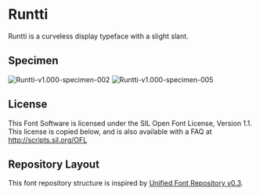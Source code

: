 # Runtti

Runtti is a curveless display typeface with a slight slant.

## Specimen

![Runtti-v1.000-specimen-002](https://github.com/juusohai/Runtti/master/documentation/images/Runtti-v1.000-specimen002.png)
![Runtti-v1.000-specimen-005](https://github.com/juusohai/Runtti/master/documentation/images/Runtti-v1.000-specimen005.png)

## License

This Font Software is licensed under the SIL Open Font License, Version 1.1.
This license is copied below, and is also available with a FAQ at
http://scripts.sil.org/OFL

## Repository Layout

This font repository structure is inspired by [Unified Font Repository v0.3](https://github.com/unified-font-repository/Unified-Font-Repository).
